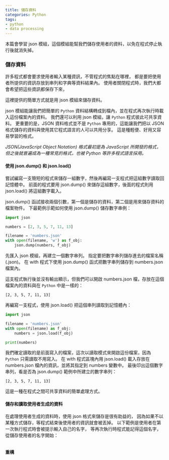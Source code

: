 ```yaml
---
title: 儲存資料
categories: Python
tags:
- python
- data processing
---
```

本篇會學習 json 模組，這個模組能幫我們儲存使用者的資料，以免在程式停止執行後就消失掉。

### 儲存資料
許多程式都會要求使用者輸入某種資訊，不管程式的焦點在哪裡，
都是要把使用者所提供的資訊存放到串列和字典等資料結果內。
使用者關閉程式時，我們大都會希望把這些資訊都保存下來，

<!-- more -->

這裡提供的簡單方式就是用 json 模組來儲存資料。

json 模組能讓我們把簡單的 `Python` 資料結構轉成到檔內，並在程式再次執行時載入這份檔案內的資料。
我們還可以利用 json 模組，讓 `Python` 程式彼此可共享資料。
更重要的是，JSON 資料格式並不是 `Python` 專用的，這能讓我們把以 JSON 格式儲存的資料與使用其它程式語言的人可以共用分享。
這是種輕便、好用又容易學習的格式。

*JSON(JavaScript Object Notation) 格式最初是為 JavaScript 所開發的格式，*
*但之後就普遍成為一種常見的格式，也被 Python 等許多程式語言採用。*

#### 使用 json.dump() 和 json.load()
嘗試編寫一支簡短的程式來儲存一組數字，然後再編寫一支程式把這組數字讀取回記憶體中。
前面的程式要用 json.dump() 來儲存這組數字，後面的程式則用 json.load() 將這組數字載入。

json.dump() 函試接收兩個引數，第一個是儲存的資料，第二個是用來儲存資料的檔案物件。
下最範例示範如何使用 json.dump() 儲存數字串例：
```python
import json

numbers = [2, 3, 5, 7, 11, 13]

filename = 'numbers.json'
with open(filename, 'w') as f_obj:
    json.dump(numbers, f_obj)
```
先匯入 json 模組，再建立一個數字串列。
指定要把數字串列儲存進去的檔案名稱(.json)。
在 with 程式下使用 json.dump() 函式把數字串列儲存到 numbers.json 檔案內。

這支程式執行後並沒有輸出顯示，但我們可以開啟 numbers.json 檔，存放在這個檔案內的資料與在 `Python` 中是一樣的：
```text
[2, 3, 5, 7, 11, 13]
```
再編寫一支程式，使用 json.load() 把這個串列讀取到記憶體內：
```python
import json

filename = 'numbers.json'
with open(filename) as f_obj:
    numbers = json.load(f_obj)

print(numbers)
```
我們確定讀取的是前面寫入的檔案，這次以讀取模式來開啟這份檔案，因為 `Python` 只需讀取不用寫入。
在 with 程式區塊內用 json.load() 載入存放在 numbers.json 檔內的資訊，並將其指定到 numbers 變數中。
最後印出這個數字串列，看是否為 json.dump() 範例中所建立的數字串列：
```text
[2, 3, 5, 7, 11, 13]
```
這是一種在程式之間可共享資料的簡單處理方式。

#### 儲存和讀取使用者生成的資料
在處理使用者生成的資料時，使用 json 格式來儲存是很有助益的，
因為如果不以某種方式儲存，等程式結束後使用者的資訊就會被丟掉。
以下範例是使用者在第一次執行程式時會被提示輸入自己的名字，
等再次執行時程式能記得這個名字，從儲存使用者的名字開始：
```python

```

#### 重構